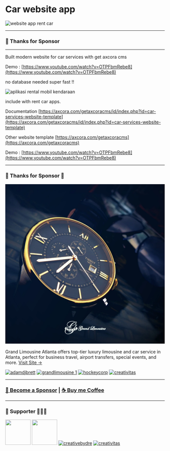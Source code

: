 # Car website app

![website app rent car](https://blogger.googleusercontent.com/img/b/R29vZ2xl/AVvXsEgNguegWkTQCp3wgHq-cdM_8GOY4iSy0C7jRuHSeT7jJkn8dY9SJ-Wk3EDsGdgxqIrP3_Gs9BDIONB2U0SCM4wR6KNI4kFpfnpBpALAjxxd6g2iarbWgMDfyv6p0XUubeeUniiPBn0Y64iqjylgywC9p6E2WReFfFbYMYG5BeuE7imFFD8jG_vZuDe0Gw/s1902/Screenshot%202023-05-28%20at%2013-05-44%20About.png)

----

### 💖 Thanks for Sponsor 
----

Built modern website for car services with get axcora cms

Demo : [https://www.youtube.com/watch?v=OTPFbmRebe8](https://www.youtube.com/watch?v=OTPFbmRebe8)

no database needed super fast !!

![aplikasi rental mobil kendaraan](https://blogger.googleusercontent.com/img/b/R29vZ2xl/AVvXsEiaFCV3irs6pDUQDhSfqVkG2UdaBEAAu-eHGp_YQe2k68qYBWiwfk1A7kVleTIJRBcNGRWjel6shiar4aWX0ZIgXFsl6HRic5kYrF3xhsS-VtlX2B2HoV0ce8NPQyvL_RitECKLnYEt9mpnzy1I6Z_DQOdpyKjCULyots09f05wO7R83rw9CEgv8sCeXw/s1902/Screenshot%202023-05-28%20at%2013-06-24%20Add%20New%20Transaksi.png)

include with rent car apps.

Documentation [https://axcora.com/getaxcoracms/id/index.php?id=car-services-website-template](https://axcora.com/getaxcoracms/id/index.php?id=car-services-website-template)

Other website template [https://axcora.com/getaxcoracms](https://axcora.com/getaxcoracms)

Demo : [https://www.youtube.com/watch?v=OTPFbmRebe8](https://www.youtube.com/watch?v=OTPFbmRebe8)


----------------------------------------

### 💖 Thanks for Sponsor 🤞 

<a href="https://www.grandlimoatlanta.com"><img src="https://raw.githubusercontent.com/mesinkasir/markdownuts/refs/heads/main/sponsor.webp" alt="grandlimousine atlanta"/></a>
<p>Grand Limousine Atlanta offers top-tier luxury limousine and car service in Atlanta, perfect for business travel, airport transfers, special events, and more. <a href="https://www.grandlimoatlanta.com">Visit Site →</a></p>

<a href="https://www.adamdjbrett.com/" target="_blank"><img src="https://github.com/adamdjbrett/adamdjbrett.github.io/blob/master/assets/img/open-graph-logo.png?raw=true" alt="adamdjbrett" width="200" height="200"/></a> <a href="https://www.grandlimousine.com/" target="_blank"><img src="https://avatars.githubusercontent.com/u/136876765?v=4" alt="grandlimousine 1" width="200" height="200"/></a> <a href="https://www.hockeycomputindo.com/themes/" target="_blank"><img src="https://www.hockeycomputindo.com/img/hockeycompcarwebsite.jpg" alt="hockeycorp" width="200" height="200"/></a>  <a href="https://fiverr.com/creativitas/" target="_blank"><img src="https://creativitas.github.io//assets/img/creativitaswebdev.webp" alt="creativitas" width="200" height="200"/></a>

----------------------------------------

### [🚀 Become a Sponsor](https://github.com/sponsors/mesinkasir) | [☕ Buy me Coffee](https://www.paypal.com/cgi-bin/webscr?cmd=_s-xclick&hosted_button_id=JVZVXBC4N9DAN)

----------------------------------------

### 🥇 Supporter 👨🏻‍🚀

<a href="https://github.com/adamdjbrett"><img src="https://avatars.githubusercontent.com/u/22662978?v=4" width="80" height="80"/></a> <a href="https://github.com/grandlimo/"><img src="https://avatars.githubusercontent.com/u/136876765?v=4" width="80" height="80"/></a> <a href="https://github.com/creativebydre"><img alt="creativebydre" src="https://avatars.githubusercontent.com/u/70264436?v=4" width="80" height="80"/></a> <a href="https://github.com/creativitas"><img alt="creativitas" src="https://avatars.githubusercontent.com/u/112189857?v=4" width="80" height="80"/></a>
